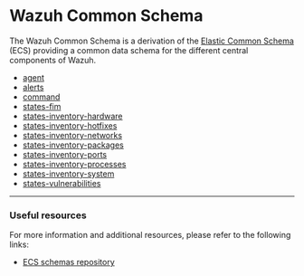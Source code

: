 # Wazuh Common Schema

The Wazuh Common Schema is a derivation of the [Elastic Common Schema](https://www.elastic.co/guide/en/ecs/current/ecs-field-reference.html) (ECS) providing a common data schema for the different central components of Wazuh.

- [agent](agents.csv)
- [alerts](alerts.csv)
- [command](commands.csv)
- [states-fim](states-fim.csv)
- [states-inventory-hardware](inventory-hardware.csv)
- [states-inventory-hotfixes](inventory-hotfixes.csv)
- [states-inventory-networks](inventory-networks.csv)
- [states-inventory-packages](inventory-packages.csv)
- [states-inventory-ports](inventory-ports.csv)
- [states-inventory-processes](inventory-processes.csv)
- [states-inventory-system](inventory-system.csv)
- [states-vulnerabilities](states-vulnerability.csv)

---

### Useful resources
For more information and additional resources, please refer to the following links:
- [ECS schemas repository](https://github.com/elastic/ecs/tree/main/schemas)
